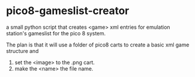 # pico8-gameslist-creator
a small python script that creates &lt;game> xml entries for emulation station's gameslist for the pico 8 system.

The plan is that it will use a folder of pico8 carts to create a basic xml game structure and 

1) set the &lt;image> to the .png cart.
2) make the &lt;name> the file name.
